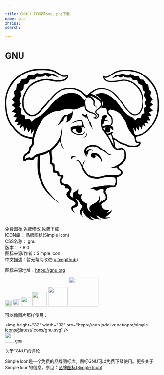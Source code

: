 ```yaml
---

title: GNU() ICON转svg、png下载
name: gnu
zhTips: 
search: 

---
```


# GNU  <small style="font-size: 60%;font-weight: 100"></small>

<div id="svg" class="svg-wrap">
<svg role="img" viewBox="0 0 24 24" xmlns="http://www.w3.org/2000/svg"><title>GNU icon</title><path d="M5.072 13.932c-.221.012-.419.141-.519.338-.115.211-.389.242-.517.201-.21-.07-.481-.119-.744.068s-.546.045-.495-.297c.049-.34.172-.645.499-.83.714-.41.217-.695.608-1.109.394-.412.307-.537.293-1.099-1.326-.2-2.078-.582-2.916-1.631C.442 8.526.116 7.663.03 6.349-.058 5.032.019 4.18.587 3.088 1.155 2 1.755 1.475 2.789.93 3.824.382 4.84.253 5.778.269c.939.015 1.564.083 2.094.387.531.303 1.016.684 1.324.685.24.015.477-.053.673-.192.04 1.02-.878 1.108-1.698 1.13-.82.021-1.324-.317-2.08-.192-.754.128-1.992.471-2.595 1.52-.603 1.05-.624 1.42-.573 2.301.049.878.806 1.534 1.234 1.542.428.007.523-.117.898-.36.374-.246 2.284-2.61 2.934-3.14.653-.531 1.296-.696 1.99-.705.695-.008.871.015 1.433.246.56.229.904.652 1.356.91.23-.135.375-.339.584-.495.76-.552 1.152-.702 2.053-.615.518.052 1.169.347 1.56.686.693.604 1.266 1.441 1.728 2.079.36.497.785 1.091 1.392 1.277.659.201 1.157-.652 1.23-1.129.043-.27.097-.506.097-.801 0-.297-.03-.655-.115-.965-.09-.307-.222-.599-.392-.869-.258-.416-.68-.85-1.116-1.072-.246-.125-.826-.353-1.191-.361-.448-.01-.789.141-1.202.169-.5.034-1.396.146-1.786-.24-.251-.246-.283-.411-.324-.731.109.092.264.15.401.163.313.026.605-.229.859-.378.21-.123.504-.34.778-.45.704-.285 1.568-.278 2.31-.2.595.06 1.368.324 1.89.621.526.296 1.031.797 1.4 1.268.466.594.721 1.104.889 1.844.216.945.277 2.365.015 3.299-.205.734-.887 1.861-1.467 2.414-.573.547-1.235.811-1.986.955.03.149.033.291.071.416.056.178.163.375.38.313.086-.025.133-.047.246.053.115.1.056.485-.266.66-.164.086-.334.105-.595.112-.319.012-.639-.004-.953-.046-.283-.047-.451-.273-.765-.309-.485-.055-.855-.405-1.245-.654-.162-.104-.218-.104-.311-.158.051.154.118.314.151.465.034.146.02.285.037.404.019.119.052.211.07.309.077.068.103.173.233.207.13.035.334-.018.468-.037.135-.018.224-.09.328-.07.105.02.204.096.292.166s.164.08.234.254c.07.178.135.537.146.777.009.24-.018.455-.089.648-.07.189-.135.273-.327.463s-.506.465-.819.66c.058.084.083.162.173.254.09.094.277.197.359.295.085.098.128.168.128.277.012.131-.021.262-.093.373-.223.299-.483.352-.803.492.054.334.098.572.02.906-.03.137-.102.445-.27.525-.169.08-.492.041-.698.074-.205.031-.319.063-.479.094-.098.141-.242.297-.291.422-.049.127-.034.172.006.299.042.129.185.316.225.469.039.15.049.311.011.463-.038.15-.117.287-.23.396-.129.135-.382.24-.509.346-.125.111-.252.123-.217.303.047.248.409.646.67.744.185.055.382.039.557-.041-.014.209-.195.354-.315.494.322-.094.636-.27.854-.504-.067.203-.3.529-.645.816s-.343.229-.517.344c.314.061.606.045.85.002-.197.111-.416.182-.641.207-.289.031-.468.008-.729-.055-.261-.063-.499-.301-.814-.465.03.119.053.26.185.381.136.119.335.182.549.283-.272-.029-.558-.037-.824-.096-.199-.047-.332-.092-.478-.164-.144-.07-.255-.176-.384-.264.061.117.079.256.184.352.104.098.275.135.412.199-.143-.004-.281.029-.43-.01-.16-.037-.312-.109-.443-.209-.16-.119-.311-.25-.445-.396-.132-.145-.296-.332-.345-.463-.048-.133.03-.225.044-.338-.09.061-.201.094-.272.18-.07.088-.132.166-.101.318.03.15.172.338.271.506-.296-.242-.461-.336-.531-.625-.064-.273.104-.52.233-.725.064-.104.162-.199.221-.299-.135-.129-.285-.24-.4-.389-.113-.15-.162-.352-.277-.492-.117-.143-.274-.232-.41-.348.119.256.317.572.359.771.044.199-.048.322-.119.43-.07.107-.184.133-.292.197-.11.068-.277.016-.342.113s-.083.246-.021.344l.256.398c-.126-.072-.235-.168-.327-.281-.074-.096-.186-.188-.199-.316-.016-.131-.023-.246.063-.363.084-.117.318-.156.422-.246.105-.09.162-.148.156-.264-.006-.117-.119-.199-.217-.273-.299-.225-.68-.43-.934-.699-.109-.105-.191-.234-.239-.379-.03-.105.001-.188.071-.314.072-.131.315-.305.346-.443.029-.141-.095-.172-.205-.221-.111-.049-.322.025-.425-.061s.03-.266-.086-.365-.381-.045-.519-.15c-.121-.102-.205-.24-.24-.395-.046-.141-.053-.291-.021-.436.032-.113.128-.133.187-.191.059-.057.108-.104.03-.191-.074-.088-.33.004-.476-.105-.149-.113-.06-.381-.163-.494-.104-.109-.287-.066-.386-.104-.097-.035-.135.09-.194-.109-.061-.199-.063-.797-.143-1.02s-.238-.016-.311-.236c-.075-.221-.004-.574-.037-.908l-.15-.91c-.521.352-.867.463-1.428.561-.047 1.373-.176 2.182.291 3.705.465 1.521 1.408 2.42 2.68 3.707-1.68-1.256-2.479-2.279-2.981-3.588-.501-1.311-.406-2.407-.356-3.666zm8.919-.553c.129.006.285.039.376.098.091.061.188.107.27.189.206.211.36.463.428.752.044.186.05.422.064.639-.062-.199-.103-.408-.192-.588-.139-.285-.376-.561-.672-.688-.066-.031-.141-.041-.214-.027.023.041.063.076.065.133 0 .059-.012.174-.112.223-.16.078-.339.021-.464-.086-.127-.117-.166-.301-.102-.459.079-.194.375-.194.553-.186zm-1.621-.272c.017-.332.135-.609.433-.771.187-.107.392-.18.604-.215.207-.026.713-.008 1.018.131.232.105.391.271.597.394.205.121.351.201.546.338.3.211.475.439.682.576.101.066.24.057.374.098-.104.029-.239.064-.35.029-.159-.064-.308-.152-.438-.264-.154-.137-.32-.258-.497-.359-.124-.072-.329-.158-.466-.246-.135-.09-.371-.283-.502-.349-.207-.086-.428-.129-.65-.125-.256.008-.626.05-.822.228-.197.18-.271.336-.227.566.073-.084.123-.191.195-.254.154-.133.329-.139.521-.113.215.027.322.15.393.354-.047-.033-.135-.109-.204-.135-.144-.055-.306-.039-.438.043-.179.098-.13.24-.154.396-.013.076-.041.133-.061.199-.067-.016-.129-.049-.18-.098.001.076-.01.141.006.223.014.084.055.184.084.273-.126-.125-.256-.24-.335-.402-.086-.157-.131-.337-.129-.517zm.219-2.4c.091-.136.119-.345.174-.517-.021.217.021.453-.083.609-.105.158-.292.129-.443.176.118-.09.258-.131.352-.268zm-2.207 3.203c.119-.096.438-.02.676-.002l-.514.133c-.017.059-.01.123-.048.174-.04.051-.114.068-.171.104.006-.155-.062-.313.057-.409zm1.683-6.652c.143.075.321.178.449.18.124.004.158-.08.232-.131.115.38.25.797.448 1.142.083.146.136.079.2.224.063.145.09.439.15.626.059.187.137.321.207.483-.174-.25-.401-.566-.5-.773-.098-.207-.035-.225-.115-.421-.078-.198-.238-.504-.357-.756-.086.011-.19.026-.255.006-.065-.021-.054-.091-.112-.134-.059-.045-.158-.027-.24-.1-.081-.07-.1-.217-.107-.346zm-.767 1.875c.135-.012.299.023.425.017s.216-.039.325-.06c-.021-.189-.002-.537-.176-.664-.115-.08-.578-.02-.701.006-.279.061-.604.227-.873.33.258-.18.481-.346.791-.439.188-.055.621-.129.813-.076.089.023.105.061.159.135.183.255.183.475.229.773.047.071.096.119.135.194.038.093.062.19.068.289-.048-.069-.018-.155-.149-.206-.135-.053-.337-.005-.517.014.131.096.195.186.201.384.006.233-.191.401-.398.417-.285.022-.434-.041-.549-.285-.051-.107-.016-.236-.018-.341-.346.024-.34.013-.592.222.139.201.224.315.451.436.125.066.27.133.425.16.157.027.415.053.581.027.145-.018.278-.082.379-.187.123-.112.135-.274.182-.403-.004.127-.027.252-.07.371-.14.27-.38.352-.668.352-.275 0-.616-.063-.873-.169-.205-.085-.545-.325-.625-.534-.056-.143-.012-.318-.018-.477.285-.189.354-.143.689-.198.141-.025.239-.076.374-.088zM9.643 7.854c.007-.114.021-.111.03-.167-.259-.069-.361.099-.514.411-.057.115 0 .186-.062.263-.059.076-.159.065-.257.139s-.196.215-.289.292c-.189.156-.447.251-.667.358.15-.111.443-.279.538-.439.05-.086.042-.247.12-.325.078-.075.105-.13.205-.149.1-.019.061-.136.093-.229.032-.091.097-.158.165-.251s.156-.23.291-.282c.135-.049.347.005.45-.023.102-.029.043-.105.118-.15s.219-.023.32-.072c.176-.084.26-.227.367-.377.015.326.01.561-.107.869-.131.346-.266.55-.641.763-.128.072-.257.098-.365.137.062-.086.152-.123.188-.256.034-.136.009-.4.017-.512zm6.059 1.592c-.177.014-.219-.012-.363.091l.232.36c-.006-.237.018-.285.133-.451h-.002zm-.465-.172c.246-.104.461-.189.73-.207.107-.008.274.009.383.016.094-.137.211-.244.256-.4.028-.104.015-.584-.038-.709-.146-.361-.29-.377-.495-.585-.146-.149-.152-.38-.197-.638-.015-.094-.062-.213-.084-.31-.283-.046-.57-.062-.857-.045.148-.143.291-.271.334-.486.045-.229.004-.466-.113-.667-.121-.191-.315-.36-.494-.517-.178-.155-.436-.284-.604-.412.221-.077.444-.194.66-.235.561-.108 1.043.057 1.584.384.315.19.573.37.902.716.329.344.735.975 1.054 1.348.317.375.575.67.853.893.276.226.528.289.792.431l.412.438.335-.413.535.06.111-.601.49-.136-.079-.811.354-.252-.267-.504.27-.553-.352-.63.135-.607-.407-.348-.053-.646-.569-.217-.227-.561-.64-.007-.315-.417-.431.03-.479-.053-.27-.199-.396.26-.477-.248-.947.359.618-.537.64-.102.49-.126.663.218.582-.147.563.331.596-.031.293.525.591.067.32.581.372.205.1.746.333.315-.148.653.39.494-.363.529.39.332-.499.443.506.529-.613.2.398.566-.501.088.328.622-.563-.008.285.466-.621-.074.148.672-.468-.411-.159.814-.322-.585-.175.73-.397-.537.011.765-.439-.688c.091.391.073.817.329 1.185.794-.107 1.312-.307 1.921-.892.552-.533 1.214-1.644 1.394-2.35.204-.802.21-2.281.009-3.101-.194-.787-.446-1.163-.896-1.807-.43-.455-.853-.939-1.399-1.264-.803-.48-1.829-.608-2.742-.596-.393.001-.781.074-1.148.215-.527.191-.95.611-1.487.818-.175.067-.315.068-.454-.004.135.27.281.391.619.489.244.071.825.026 1.227-.011.43-.039.654-.167 1.239-.16.57.01 1.024.225 1.272.368.511.292.877.614 1.196 1.129.175.282.298.601.383.925.086.324.124.688.13 1.006s-.019.602-.097.888c-.182.669-.583 1.35-1.407 1.245-.504-.063-1.263-1.01-1.518-1.357-.515-.701-1.043-1.477-1.688-2.059-.407-.366-.92-.594-1.463-.65-.992-.09-1.287.098-2.033.715.151.047.299.074.455.145.346.156.662.357.938.615.29.27.42.442.43.829.007.259-.204.465-.399.649-.118.114-.275.218-.372.307-.127.117-.285.246-.124.432.06.07.165.123.252.189.141.103.075.488-.108.592-.226.136-.513.111-.713-.061.246-.035.402-.068.395-.27-.002-.115-.149-.213-.297-.279-.35-.16-.614-.135-.963-.387-.353-.254-.359-.393-.455-.79-.17.017-.327.021-.555.097-.226.074-.478.254-.684.299-.52.111-.623.078-.907.006-.501-.132-1.151.09-1.8.299-.107.033-.543 0-.836.102-.528.209-1.019.496-1.457.853-.556.469-1.286 1.869-1.698 3.477-.045.49.095.818-.213 1.057-.308.24-.3.851-.405 1.023-.103.17-.225.094-.45.336-.223.24-.337.201-.332.654.195-.125.477-.273.725-.285.221-.006.222.283.785-.273.301-.299.881-.309 1.283-.439s1.125-.402 1.851-1.212c.724-.81 1.071-1.664 1.212-2.896.02.215.06.463-.033 1.065-.095.604-.296 1.28.129 2.094l.265.504c-.157-.215-.465-.566-.56-.816l-.211-.578c-.48.753-.59.887-1.255 1.425-.026.334-.033.682.076 1.002.108.32-.064.688.02.9.082.209.273.09.336.303s-.032.635.064.842c.099.207.337.082.453.15.115.066.154.158.215.246.063.088-.023.297.103.365.126.066.32.01.453.074.13.066.149.223.119.361-.032.141-.172.205-.233.348-.062.119-.055.262.02.373.074.131.236.201.4.27.162.064.391.027.559.119.169.09.32.273.408.406.089.131.113.225.109.363-.014.154-.059.301-.137.434-.074.135-.236.299.02.555.254.254.246.145.393.313-.017-.289-.135-.521-.049-.738.088-.217.349-.256.484-.352.139-.1.219-.232.326-.348 0 .148.015.309-.002.42-.033.227-.102.432.237.467.153.016.299-.082.459-.141-.084.148-.23.27-.253.451-.028.195.018.395.13.559.124.18.341.313.499.416.158.105.244.115.365.174.006.176-.03.363-.009.531.019.168.073.314.169.453.098.141.252.219.398.32-.08-.188-.242-.365-.24-.561s.06-.334.252-.51c.191-.174.639-.324.85-.494.156-.109.279-.26.355-.436.075-.164.055-.43.069-.576.069.205.079.27.103.486.021.217-.127.521-.189.68.228-.105.409-.293.51-.525.057.035.028.125.049.301.094-.092.199-.162.293-.25s.195-.164.243-.287c.046-.121.027-.252-.007-.393-.035-.143-.193-.307-.279-.463-.084-.152.016-.305.01-.492-.17-.029-.314-.117-.512-.088-.195.029-.42.248-.621.252-.199 0-.314-.188-.478-.238-.165-.053-.33-.045-.495-.07.209-.199 1.021-.295 1.576-.385.486-.082.978-.125 1.47-.133.221-.006.506.068.661.025.152-.045.119-.15.164-.264.129-.318.066-.604-.004-.924-.444-.053-.908-.115-1.356-.082-.438.033-.956.242-1.409.256-.392.014-.976-.074-1.312-.281-.413-.25-.731-.789-.845-.965-.184-.281-.416-.836-.559-1.088-.141-.254-.173-.324-.29-.43-.118-.105-.278-.113-.419-.17.161.014.336-.035.482.047.221.127.465.648.602.877.145-.486.111-.676.529-.951-.336.379-.346.666-.428 1.111.281.459.67 1.193 1.18 1.396.186.074.502.119.701.145.621.076 1.22-.119 1.828-.27.445-.111.897-.066 1.438-.035.183.012.616-.1.707-.283.052-.107.042-.232-.024-.33-.07-.105-.255-.158-.355-.254-.099-.098-.156-.211-.235-.314-.35.068-.704.105-1.062.115.221-.09.433-.141.66-.23.237-.098.463-.219.676-.359.186-.123.303-.193.438-.334.134-.143.305-.289.404-.463.099-.174.114-.369.12-.584.004-.215-.005-.516-.088-.691-.084-.172-.243-.225-.372-.264-.127-.041-.216.063-.349.076-.134.014-.258.096-.452.006-.248-.129-.461-.318-.617-.549-.196-.274-.335-.723-.534-1.068-.343-.596-.771-1.149-1.179-1.702-.035-.135-.084-.324-.102-.508-.031-.322-.035-.656.065-.969.075-.24.188-.494.438-.592.1-.043.212-.051.317-.022.09.032.179.135.142.252-.039.129-.127.134-.188.198-.091.091-.153.205-.183.33.111-.004.262-.011.354.013.12.03.229.11.291.279-.143-.126-.213-.185-.39-.188-.083-.002-.182.026-.271.041-.034.108-.054.243-.101.329-.049.084-.141.063-.176.161-.033.128-.039.261-.02.391h.004zm1.242-.149c.056.021.075.027.146.08.069.052.165.104.22.229.044.129.058.266.04.4-.048-.015-.113-.005-.163-.047-.05-.043-.079-.14-.143-.18-.065-.043-.117-.034-.188-.043.038.096.05.199.036.301-.036.203-.156.307-.352.33-.084.012-.219-.016-.292-.029.034.075.091.143.126.219.164-.023.285-.02.375-.061.088-.041.183-.135.296-.173.113-.039.214-.039.338-.059-.098.084-.162.167-.259.253l.214.623c.152.096.294.146.485.263.191.116.42.327.67.44.249.113.396.177.657.225.259.05.467.262.722.296.255.032.735.041.932.021.225-.021.516-.136.542-.382-.188.045-.475.005-.619-.349-.064-.157-.034-.447-.132-.631-.099-.187-.236-.246-.4-.475s-.431-.589-.58-.895c-.15-.308-.188-.654-.313-.929-.128-.274-.319-.495-.469-.708-.324-.463-.585-.777-1.12-1.011-.258-.112-.551-.143-.824-.213-.113.05-.268.104-.295.237-.021.15.021.305.12.421.159.165.395.342.487.603.061.168.076.73.025.883-.054.16-.178.257-.282.361zm.052 1.331c-.049.043-.087.087-.167.122-.08.036-.189.045-.295.071.148.231.305.466.447.709.143.242.266.51.401.765-.007-.147.002-.302-.019-.438-.021-.136-.083-.254-.145-.461-.06-.206-.135-.484-.222-.768zm-3.999-5.087c-.021.226.019.581.064.806.058.267.111.404.328.564.396.295.648.245.955.416.145.081.328.217.382.359.053.146-.036.301-.146.363.192.029.408-.189.318-.41-.045-.109-.255-.16-.32-.271-.059-.102-.07-.224-.033-.335.053-.202.454-.388.597-.546.218-.248.3-.453.177-.77-.172-.445-.842-.804-1.242-.979-.183-.08-.287-.084-.429-.129.292.174.601.31.75.691.123.321.015.443.021.721.002.13.172.195.248.275.064.072.06.125.008.223-.004-.08-.045-.154-.111-.199-.112-.08-.234-.063-.294-.225-.09-.248.091-.484-.112-.762-.15-.208-.353-.441-.625-.447-.123-.001-.244.018-.36.058l-.183-.22-.005-.003c-.372-.339-.627-.619-1.147-.852-.522-.234-.78-.27-1.379-.256-.597.013-1.19.063-1.883.66-.694.6-2.481 2.888-2.915 3.177-.431.289-.527.389-1.068.389s-1.387-.766-1.42-1.723c-.032-.956-.045-1.297.619-2.449.666-1.152 1.869-1.506 2.764-1.625.895-.121 1.432.194 2.092.195.66.002 1.314-.111 1.508-.637-.095.056-.221.12-.577.101-.355-.019-.849-.431-1.402-.706C7.157.547 6.542.514 5.75.5c-.79-.015-1.777.045-2.755.574-.978.525-1.645 1.085-2.213 2.12C.214 4.227.13 5.069.222 6.321c.09 1.25.477 2.181 1.219 3.098.744.914 1.486 1.363 2.824 1.529l.283-1.242-.504.721.014-.803-.455.565-.202-.767-.367.615-.183-.855-.536.432.17-.705-.707.078.324-.491-.644.006.375-.653-.57-.091.454-.596-.698-.206.578-.555-.573-.467.448-.348-.42-.559.448-.52-.167-.685.379-.329.113-.786.426-.214.366-.611.677-.072.334-.553.68.035.642-.348.666.154.756-.228.562.13.731.108.705.564-1.081-.377-.544.26-.451-.273-.31.209-.55.057-.491-.03-.358.436-.732.007-.26.589-.65.228-.061.678-.467.366.155.637-.402.664.31.581-.305.529.404.264-.09.853.563.141.125.633.613-.063.381.434.47-.461c.858-.428 1.212-.668 1.882-1.391.759-.823 1.196-1.584 2.208-2.147.729-.405 1.321-.551 2.139-.408.766.132 1.024.593 1.59 1.077.061-.109.07-.139.169-.218-.03.142-.079.287-.093.423l-.002-.001z"/></svg>
</div>
<detail full-name='gnu'></detail>

<div class="detail-page">
<p>
<span><span class="badge-success badge">免费图标</span> <span class="badge-success badge">免费修改</span>  <span class="badge-success badge">免费下载</span> </span>
<br/>
<span>
ICON库：
<span class="badge-secondary badge">品牌图标(Simple Icon)</span> 
</span>
<br/>
<span>
CSS名称：
<span class="badge-secondary badge">gnu</span> 
</span>

<br/>
<span>
版本：
<span class="badge-secondary badge">2.8.0</span> 
</span>
<br/>
<span>图标来源/作者：<span class="badge-light badge">Simple Icon</span></span> 
<br/>
<span class="zh-detail">中文描述：暂无<span class="help-link"><span>帮助改进</span>(<a href="https://gitee.com/liuwave/icon-helper/edit/master/json/brands/gnu.json" target="_blank" rel="noopener noreferrer">gitee</a><a href="https://github.com/liuwave/icon-helper/edit/master/json/brands/gnu.json" target="_blank" rel="noopener noreferrer">github</a></span>)</span><br/>
</p>
</div><div class="description description alert alert-light"><p>图标来源地址：<a href="https://gnu.org" target="_blank" rel="noopener noreferrer">https://gnu.org</a></p></div>
<div class="alert alert-dark">
<img height="21" width="21" src="https://cdn.jsdelivr.net/npm/simple-icons@latest/icons/gnu.svg" />
<img height="24" width="24" src="https://cdn.jsdelivr.net/npm/simple-icons@latest/icons/gnu.svg" />
<img height="32" width="32" src="https://cdn.jsdelivr.net/npm/simple-icons@latest/icons/gnu.svg" />
<img height="48" width="48" src="https://cdn.jsdelivr.net/npm/simple-icons@latest/icons/gnu.svg" />
<img height="64" width="64" src="https://cdn.jsdelivr.net/npm/simple-icons@latest/icons/gnu.svg" />
<img height="96" width="96" src="https://cdn.jsdelivr.net/npm/simple-icons@latest/icons/gnu.svg" />

</div>
<div>
  <p>可以像图片那样使用：    
  </p>
  <div class="alert alert-primary" style="font-size: 14px">
    &lt;img height="32" width="32" src="https://cdn.jsdelivr.net/npm/simple-icons@latest/icons/gnu.svg" /&gt;
    <copy-btn content='<img height="32" width="32" src="https://cdn.jsdelivr.net/npm/simple-icons@latest/icons/gnu.svg" />'></copy-btn>
  </div>
  <div class="alert alert-secondary">
    <img height="32" width="32" src="https://cdn.jsdelivr.net/npm/simple-icons@latest/icons/gnu.svg" />gnu
    <copy-btn content="gnu" btn-title="复制图标名称"></copy-btn>
  </div>
</div>

<Vssue title="关于“GNU”的评论" >关于“GNU”的评论</Vssue>


<div><p>Simple Icon是一个免费的品牌图标库。图标GNU可以免费下载使用。更多关于  Simple Icon的信息，参见：<a target="_blank" href="https://iconhelper.cn/brands.html">品牌图标(Simple Icon)</a>
</p></div>
